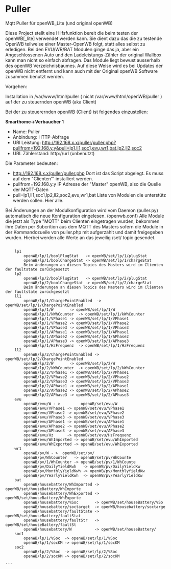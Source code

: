 # Puller
Mqtt Puller für openWB_Lite (und original openWB)

Diese Project stellt eine Hilfsfunktion bereit die beim testen der openWB[_lite] verwendet werden kann.
Sie dient dazu das die zu testende OpenWB teilweise einer Master-OpenWB folgt, statt alles selbst zu erledigen.
Bei den EVU/WR/BAT Modulen ginge das ja, aber ein Angeschlossenen Auto und den Ladeleistungs-Zähler der original Wallbox kann man nicht so einfach abfragen.
Das Module liegt bewust ausserhalb des openWB Verzeichnisbaumes. Auf diese Weise wird es bei Updates der openWB nicht entfernt und kann auch mit der Original openWB Software zusammen benutzt werden.

Vorgehen:

Installation in /var/www/html/puller   ( nicht /var/www/html/openWB/puller ) auf der zu steuernden openWB (aka Client)

Bei der zu steuerernden openWB (Client) ist folgendes einzustellen:

**Smarthome->Verbaucher 1**

- Name: Puller
- Anbindung: HTTP-Abfrage
- URl Leistung: http://192.168.x.x/puller/puller.php?pullfrom=192.168.y.y&pull=lp1,ll1,soc1,evu,wr1,bat,lp2,ll2,soc2
- URL Zählerstand: http://url   (unbenutzt)

Die Parameter bedeuten:
-  http://192.168.x.x/puller/puller.php Dort ist das Script abgelegt. Es muss auf dem "Clienten"' installiert werden.
-  pullfrom=192.168.y.y  IP Adresse der "Master" openWB, also die Quelle der MQTT-Daten
-  pull=lp1,ll1,soc1,lp2,ll2,soc2,evu,wr1,bat Liste von Modulen die unterstütz werden sollen. Hier alle.

Bei Änderungen an der Modulkonfiguration wird vom Daemon (puller.py) automatisch die neue Konfiguration eingelesen. (openwb.conf)
Alle Module die jetzt als Type "MQTT" beim Clienten eingetragen wurden, bekommen ihre Daten per Subcrition aus dem MQTT des Masters sofern die Module in der Kommandozueile von puller.php mit aufgerzählt und damit freigegeben wurden. Hierbei werden alle Werte an das jeweilig /set/ topic gesendet.
```

	lp1 
		openWB/lp/1/boolPlugStat   -> openWB/set/lp/1/plugStat
		openWB/lp/1/boolChargeStat -> openWB/set/lp/1/chargeStat
		Beim änderungen an diesen Topics des Masters wird im Clienten der faultstate zurückgesetzt
	lp2
		openWB/lp/2/boolPlugStat   -> openWB/set/lp/2/plugStat
		openWB/lp/2/boolChargeStat -> openWB/set/lp/2/chargeStat
		Beim änderungen an diesen Topics des Masters wird im Clienten der faultstate zurückgesetzt
	ll1
		openWB/lp/1/ChargePointEnabled  -> openWB/set/lp/1/ChargePointEnabled
		openWB/lp/1/W 		-> openWB/set/lp/1/W
		openWB/lp/1/kWhCounter	-> openWB/set/lp/1/kWhCounter
		openWB/lp/1/VPhase1	-> openWB/set/lp/1/VPhase1
		openWB/lp/1/VPhase2	-> openWB/set/lp/1/VPhase2
		openWB/lp/1/VPhase3	-> openWB/set/lp/1/VPhase3
		openWB/lp/1/APhase1	-> openWB/set/lp/1/APhase1
		openWB/lp/1/APhase2	-> openWB/set/lp/1/APhase2
		openWB/lp/1/APhase3	-> openWB/set/lp/1/APhase3
		openWB/lp/1/HzFrequenz	-> openWB/set/lp/1/HzFrequenz
	ll2
		openWB/lp/2/ChargePointEnabled ->  openWB/set/lp/2/ChargePointEnabled
		openWB/lp/2/W 		-> openWB/set/lp/2/W
		openWB/lp/2/kWhCounter  -> openWB/set/lp/2/kWhCounter
		openWB/lp/2/VPhase1 -> openWB/set/lp/2/VPhase1
		openWB/lp/2/VPhase2 -> openWB/set/lp/2/VPhase2
		openWB/lp/2/VPhase3 -> openWB/set/lp/2/VPhase3
		openWB/lp/2/APhase1 -> openWB/set/lp/2/APhase1
		openWB/lp/2/APhase2 -> openWB/set/lp/2/APhase2
		openWB/lp/2/APhase3 -> openWB/set/lp/2/APhase3
	evu
		openWB/evu/W - >         openWB/set/evu/W
		openWB/evu/VPhase1 -> openWB/set/evu/VPhase1
		openWB/evu/VPhase2 -> openWB/set/evu/VPhase2
		openWB/evu/VPhase3 -> openWB/set/evu/VPhase3
		openWB/evu/APhase1 -> openWB/set/evu/APhase1
		openWB/evu/APhase2 -> openWB/set/evu/APhase2
		openWB/evu/APhase3 -> openWB/set/evu/APhase3
		openWB/evu/Hz      -> openWB/set/evu/HzFrequenz
		openWB/evu/WhImported -> openWB/set/evu/WhImported
		openWB/evu/WhExported -> openWB/set/evu/WhExported
	wr1
		openWB/pv/W - >  openWB/set/pv/
		openWB/pv/WhCounter   -> openWB/set/pv/WhCounte
		openWB/pv/1/WhCounter -> openWB/set/pv/1/WhCounte
		openWB/pv/DailyYieldKwh   -> openWB/pv/DailyYieldKw
		openWB/pv/MonthlyYieldKwh -> openWB/pv/MonthlyYieldKw
		openWB/pv/YearlyYieldKwh  -> openWB/pv/YearlyYieldKw
	bat
		openWB/housebattery/WhImported -> openWB/set/houseBattery/WhImporte
		openWB/housebattery/WhExported -> openWB/set/houseBattery/WhExporte
		openWB/housebattery/%Soc       -> openWB/set/houseBattery/%So
		openWB/housebattery/soctarget  -> openWB/housebattery/soctarge
		openWB/housebattery/faultState -> openWB/set/houseBattery/faultStat
		openWB/housebattery/faultStr   -> openWB/set/houseBattery/faultSt
		openWB/housebattery/W          -> openWB/set/houseBattery/
	soc1
		openWB/lp/1/%Soc  -> openWB/set/lp/1/%Soc
		openWB/lp/1/socKM -> openWB/set/lp/1/socKM
	soc2
		openWB/lp/2/%Soc  -> openWB/set/lp/2/%Soc
		openWB/lp/2/socKM -> openWB/set/lp/2/socKM

´´´    
    

